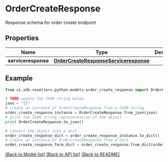 # OrderCreateResponse

Response schema for order create endpoint

## Properties

Name | Type | Description | Notes
------------ | ------------- | ------------- | -------------
**serviceresponse** | [**OrderCreateResponseServiceresponse**](OrderCreateResponseServiceresponse.md) |  | [optional] 

## Example

```python
from xi.sdk.resellers.python.models.order_create_response import OrderCreateResponse

# TODO update the JSON string below
json = "{}"
# create an instance of OrderCreateResponse from a JSON string
order_create_response_instance = OrderCreateResponse.from_json(json)
# print the JSON string representation of the object
print OrderCreateResponse.to_json()

# convert the object into a dict
order_create_response_dict = order_create_response_instance.to_dict()
# create an instance of OrderCreateResponse from a dict
order_create_response_form_dict = order_create_response.from_dict(order_create_response_dict)
```
[[Back to Model list]](../README.md#documentation-for-models) [[Back to API list]](../README.md#documentation-for-api-endpoints) [[Back to README]](../README.md)


